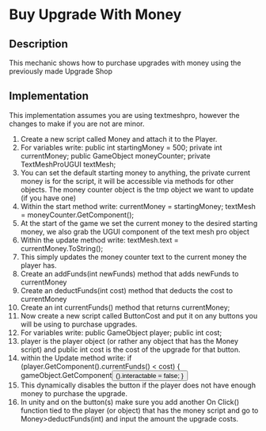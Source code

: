 # Buy Upgrade With Money
## Description
This mechanic shows how to purchase upgrades with money using the previously made Upgrade Shop

## Implementation
This implementation assumes you are using textmeshpro, however the changes to make if you are not are minor.
1. Create a new script called Money and attach it to the Player.
2. For variables write:
    public int startingMoney = 500;
    private int currentMoney;
    public GameObject moneyCounter;
    private TextMeshProUGUI textMesh;
3. You can set the default starting money to anything, the private current money is for the script, it will be accessible via methods for other objects. The money counter object is the tmp object we want to update (if you have one)
4. Within the start method write: 
    currentMoney = startingMoney;
    textMesh = moneyCounter.GetComponent<TextMeshProUGUI>();
5. At the start of the game we set the current money to the desired starting money, we also grab the UGUI component of the text mesh pro object
6. Within the update method write:
    textMesh.text = currentMoney.ToString();
7. This simply updates the money counter text to the current money the player has.
8. Create an addFunds(int newFunds) method that adds newFunds to currentMoney
9. Create an deductFunds(int cost) method that deducts the cost to currentMoney
10. Create an int currentFunds() method that returns currentMoney;
11. Now create a new script called ButtonCost and put it on any buttons you will be using to purchase upgrades.
12. For variables write:
    public GameObject player;
    public int cost;
13. player is the player object (or rather any object that has the Money script) and public int cost is the cost of the upgrade for that button.
14. within the Update method write:
if (player.GetComponent<Money>().currentFunds() < cost)
        {
            gameObject.GetComponent<Button>().interactable = false;
        }
15. This dynamically disables the button if the player does not have enough money to purchase the upgrade.
16. In unity and on the button(s) make sure you add another On Click() function tied to the player (or object) that has the money script and go to Money>deductFunds(int) and input the amount the upgrade costs.
